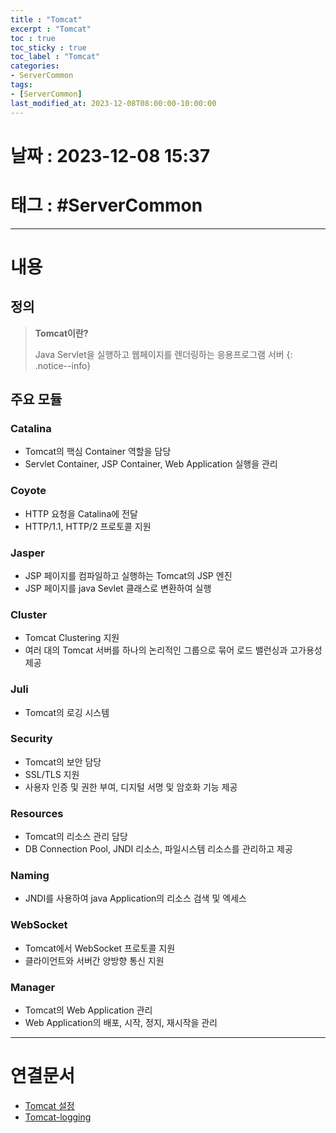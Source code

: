 ```yaml
---
title : "Tomcat"
excerpt : "Tomcat"
toc : true
toc_sticky : true
toc_label : "Tomcat"
categories:
- ServerCommon
tags:
- [ServerCommon]
last_modified_at: 2023-12-08T08:00:00-10:00:00
---
```


# 날짜 : 2023-12-08 15:37

# 태그 : #ServerCommon
---

# 내용

## 정의
> **Tomcat이란?**
>
> Java Servlet을 실행하고 웹페이지를 렌더링하는 응용프로그램 서버
{: .notice--info}

## 주요 모듈

### Catalina
- Tomcat의 핵심 Container 역할을 담당
- Servlet Container, JSP Container, Web Application 실행을 관리

### Coyote
- HTTP 요청을 Catalina에 전달
- HTTP/1.1, HTTP/2 프로토콜 지원

### Jasper
- JSP 페이지를 컴파일하고 실행하는 Tomcat의 JSP 엔진
- JSP 페이지를 java Sevlet 클래스로 변환하여 실행

### Cluster
- Tomcat Clustering 지원
- 여러 대의 Tomcat 서버를 하나의 논리적인 그룹으로 묶어 로드 밸런싱과 고가용성 제공

### Juli
- Tomcat의 로깅 시스템

### Security
- Tomcat의 보안 담당
- SSL/TLS 지원
- 사용자 인증 및 권한 부여, 디지털 서명 및 암호화 기능 제공

### Resources
- Tomcat의 리소스 관리 담당
- DB Connection Pool, JNDI 리소스, 파일시스템 리소스를 관리하고 제공

### Naming
- JNDI를 사용하여 java Application의 리소스 검색 및 엑세스

### WebSocket
- Tomcat에서 WebSocket 프로토콜 지원
- 클라이언트와 서버간 양방향 통신 지원

### Manager
- Tomcat의 Web Application 관리
- Web Application의 배포, 시작, 정지, 재시작을 관리

---

# 연결문서
- [Tomcat 설정](../../servercommon/servercommon-Tomcat-설정)
- [Tomcat-logging](../../servercommon/servercommon-Tomcat-logging)